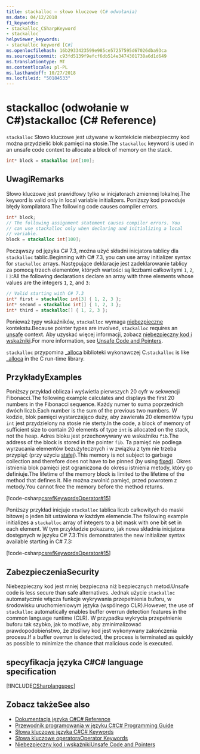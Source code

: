 ```yaml
---
title: stackalloc — słowo kluczowe (C# odwołania)
ms.date: 04/12/2018
f1_keywords:
- stackalloc_CSharpKeyword
- stackalloc
helpviewer_keywords:
- stackalloc keyword [C#]
ms.openlocfilehash: 16b2933423599e985ce57257595d67026dba93ca
ms.sourcegitcommit: c93fd5139f9efcf6db514e3474301738a6d1d649
ms.translationtype: MT
ms.contentlocale: pl-PL
ms.lasthandoff: 10/27/2018
ms.locfileid: "50184533"
---
```

# <a name="stackalloc-c-reference"></a><span data-ttu-id="a8991-102">stackalloc (odwołanie w C#)</span><span class="sxs-lookup"><span data-stu-id="a8991-102">stackalloc (C# Reference)</span></span>

<span data-ttu-id="a8991-103">`stackalloc` Słowo kluczowe jest używane w kontekście niebezpieczny kod można przydzielić blok pamięci na stosie.</span><span class="sxs-lookup"><span data-stu-id="a8991-103">The `stackalloc` keyword is used in an unsafe code context to allocate a block of memory on the stack.</span></span>

```csharp
int* block = stackalloc int[100];
```

## <a name="remarks"></a><span data-ttu-id="a8991-104">Uwagi</span><span class="sxs-lookup"><span data-stu-id="a8991-104">Remarks</span></span>

<span data-ttu-id="a8991-105">Słowo kluczowe jest prawidłowy tylko w inicjatorach zmiennej lokalnej.</span><span class="sxs-lookup"><span data-stu-id="a8991-105">The keyword is valid only in local variable initializers.</span></span> <span data-ttu-id="a8991-106">Poniższy kod powoduje błędy kompilatora.</span><span class="sxs-lookup"><span data-stu-id="a8991-106">The following code causes compiler errors.</span></span>

```csharp
int* block;
// The following assignment statement causes compiler errors. You
// can use stackalloc only when declaring and initializing a local
// variable.
block = stackalloc int[100];
```

<span data-ttu-id="a8991-107">Począwszy od języka C# 7.3, można użyć składni inicjatora tablicy dla `stackalloc` tablic.</span><span class="sxs-lookup"><span data-stu-id="a8991-107">Beginning with C# 7.3, you can use array initializer syntax for `stackalloc` arrays.</span></span> <span data-ttu-id="a8991-108">Następujące deklaracje jest zadeklarowanie tablicy za pomocą trzech elementów, których wartości są liczbami całkowitymi `1`, `2`, i `3`:</span><span class="sxs-lookup"><span data-stu-id="a8991-108">All the following declarations declare an array with three elements whose values are the integers `1`, `2`, and `3`:</span></span>

```csharp
// Valid starting with C# 7.3
int* first = stackalloc int[3] { 1, 2, 3 };
int* second = stackalloc int[] { 1, 2, 3 };
int* third = stackalloc[] { 1, 2, 3 };
```

<span data-ttu-id="a8991-109">Ponieważ typy wskaźników, `stackalloc` wymaga [niebezpieczne](unsafe.md) kontekstu.</span><span class="sxs-lookup"><span data-stu-id="a8991-109">Because pointer types are involved, `stackalloc` requires an [unsafe](unsafe.md) context.</span></span> <span data-ttu-id="a8991-110">Aby uzyskać więcej informacji, zobacz [niebezpieczny kod i wskaźniki](../../programming-guide/unsafe-code-pointers/index.md).</span><span class="sxs-lookup"><span data-stu-id="a8991-110">For more information, see [Unsafe Code and Pointers](../../programming-guide/unsafe-code-pointers/index.md).</span></span>

<span data-ttu-id="a8991-111">`stackalloc` przypomina [_alloca](/cpp/c-runtime-library/reference/alloca) biblioteki wykonawczej C.</span><span class="sxs-lookup"><span data-stu-id="a8991-111">`stackalloc` is like [_alloca](/cpp/c-runtime-library/reference/alloca) in the C run-time library.</span></span>

## <a name="examples"></a><span data-ttu-id="a8991-112">Przykłady</span><span class="sxs-lookup"><span data-stu-id="a8991-112">Examples</span></span>

<span data-ttu-id="a8991-113">Poniższy przykład oblicza i wyświetla pierwszych 20 cyfr w sekwencji Fibonacci.</span><span class="sxs-lookup"><span data-stu-id="a8991-113">The following example calculates and displays the first 20 numbers in the Fibonacci sequence.</span></span> <span data-ttu-id="a8991-114">Każdy numer to suma poprzednich dwóch liczb.</span><span class="sxs-lookup"><span data-stu-id="a8991-114">Each number is the sum of the previous two numbers.</span></span> <span data-ttu-id="a8991-115">W kodzie, blok pamięci wystarczająco duży, aby zawierała 20 elementów typu `int` jest przydzielony na stosie nie sterty.</span><span class="sxs-lookup"><span data-stu-id="a8991-115">In the code, a block of memory of sufficient size to contain 20 elements of type `int` is allocated on the stack, not the heap.</span></span> <span data-ttu-id="a8991-116">Adres bloku jest przechowywany we wskaźniku `fib`.</span><span class="sxs-lookup"><span data-stu-id="a8991-116">The address of the block is stored in the pointer `fib`.</span></span> <span data-ttu-id="a8991-117">Ta pamięć nie podlega wyrzucania elementów bezużytecznych i w związku z tym nie trzeba przypiąć (przy użyciu [stałej](fixed-statement.md)).</span><span class="sxs-lookup"><span data-stu-id="a8991-117">This memory is not subject to garbage collection and therefore does not have to be pinned (by using [fixed](fixed-statement.md)).</span></span> <span data-ttu-id="a8991-118">Okres istnienia blok pamięci jest ograniczona do okresu istnienia metody, który go definiuje.</span><span class="sxs-lookup"><span data-stu-id="a8991-118">The lifetime of the memory block is limited to the lifetime of the method that defines it.</span></span> <span data-ttu-id="a8991-119">Nie można zwolnić pamięć, przed powrotem z metody.</span><span class="sxs-lookup"><span data-stu-id="a8991-119">You cannot free the memory before the method returns.</span></span>

[!code-csharp[csrefKeywordsOperator#15](~/samples/snippets/csharp/keywords/StackAllocExamples.cs#1)]

<span data-ttu-id="a8991-120">Poniższy przykład inicjuje `stackalloc` tablica liczb całkowitych do maski bitowej o jeden bit ustawiona w każdym elemencie.</span><span class="sxs-lookup"><span data-stu-id="a8991-120">The following example initializes a `stackalloc` array of integers to a bit mask with one bit set in each element.</span></span> <span data-ttu-id="a8991-121">W tym przykładzie pokazano, jak nowa składnia inicjatora dostępnych w języku C# 7.3:</span><span class="sxs-lookup"><span data-stu-id="a8991-121">This demonstrates the new initializer syntax available starting in C# 7.3:</span></span>

[!code-csharp[csrefKeywordsOperator#15](~/samples/snippets/csharp/keywords/StackAllocExamples.cs#2)]

## <a name="security"></a><span data-ttu-id="a8991-122">Zabezpieczenia</span><span class="sxs-lookup"><span data-stu-id="a8991-122">Security</span></span>

<span data-ttu-id="a8991-123">Niebezpieczny kod jest mniej bezpieczna niż bezpiecznych metod.</span><span class="sxs-lookup"><span data-stu-id="a8991-123">Unsafe code is less secure than safe alternatives.</span></span> <span data-ttu-id="a8991-124">Jednak użycie `stackalloc` automatycznie włącza funkcje wykrywania przepełnienia buforu, w środowisku uruchomieniowym języka (wspólnego CLR).</span><span class="sxs-lookup"><span data-stu-id="a8991-124">However, the use of `stackalloc` automatically enables buffer overrun detection features in the common language runtime (CLR).</span></span> <span data-ttu-id="a8991-125">W przypadku wykrycia przepełnienie buforu tak szybko, jak to możliwe, aby zminimalizować prawdopodobieństwo, że złośliwy kod jest wykonywany zakończenia procesu.</span><span class="sxs-lookup"><span data-stu-id="a8991-125">If a buffer overrun is detected, the process is terminated as quickly as possible to minimize the chance that malicious code is executed.</span></span>

## <a name="c-language-specification"></a><span data-ttu-id="a8991-126">specyfikacja języka C#</span><span class="sxs-lookup"><span data-stu-id="a8991-126">C# language specification</span></span>

 [!INCLUDE[CSharplangspec](~/includes/csharplangspec-md.md)]

## <a name="see-also"></a><span data-ttu-id="a8991-127">Zobacz także</span><span class="sxs-lookup"><span data-stu-id="a8991-127">See also</span></span>

- [<span data-ttu-id="a8991-128">Dokumentacja języka C#</span><span class="sxs-lookup"><span data-stu-id="a8991-128">C# Reference</span></span>](../../../csharp/language-reference/index.md)
- [<span data-ttu-id="a8991-129">Przewodnik programowania w języku C#</span><span class="sxs-lookup"><span data-stu-id="a8991-129">C# Programming Guide</span></span>](../../../csharp/programming-guide/index.md)
- [<span data-ttu-id="a8991-130">Słowa kluczowe języka C#</span><span class="sxs-lookup"><span data-stu-id="a8991-130">C# Keywords</span></span>](../../../csharp/language-reference/keywords/index.md)
- [<span data-ttu-id="a8991-131">Słowa kluczowe operatora</span><span class="sxs-lookup"><span data-stu-id="a8991-131">Operator Keywords</span></span>](../../../csharp/language-reference/keywords/operator-keywords.md)
- [<span data-ttu-id="a8991-132">Niebezpieczny kod i wskaźniki</span><span class="sxs-lookup"><span data-stu-id="a8991-132">Unsafe Code and Pointers</span></span>](../../../csharp/programming-guide/unsafe-code-pointers/index.md)